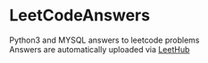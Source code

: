 # LeetCodeAnswers
Python3 and MYSQL answers to leetcode problems <br/>
Answers are automatically uploaded via [LeetHub](https://chrome.google.com/webstore/detail/leethub/aciombdipochlnkbpcbgdpjffcfdbggi?hl=en) <br/>
